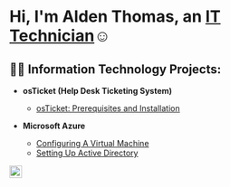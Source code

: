 <h1>Hi, I'm Alden Thomas, an <a href="https://linkedin.com/in/alden-thomas">IT Technician</a>☺</h1>

<h2>👨‍💻 Information Technology Projects:</h2>

- <b>osTicket (Help Desk Ticketing System)</b>
  - [osTicket: Prerequisites and Installation](https://github.com/aldenthomas/osticket-prereqs)
  
- <b>Microsoft Azure</b>
  - [Configuring A Virtual Machine](https://github.com/aldenthomas/configure-VM)
  - [Setting Up Active Directory](https://github.com/aldenthomas/Active-Directory)
 




[<img align="left" alt="Alden | LinkedIn" width="22px" src="https://cdn.jsdelivr.net/npm/simple-icons@v3/icons/linkedin.svg" />][linkedin]

[linkedin]: https://linkedin.com/in/Alden

